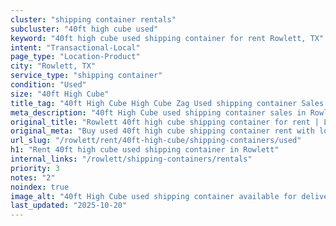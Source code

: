 ```yaml
---
cluster: "shipping container rentals"
subcluster: "40ft high cube used"
keyword: "40ft high cube used shipping container for rent Rowlett, TX"
intent: "Transactional-Local"
page_type: "Location-Product"
city: "Rowlett, TX"
service_type: "shipping container"
condition: "Used"
size: "40ft High Cube"
title_tag: "40ft High Cube High Cube Zag Used shipping container Sales in Rowlett | LC Container"
meta_description: "40ft High Cube used shipping container sales in Rowlett. High cube containers with extra height. Fast delivery, competitive pricing. Serving shipping containers area. Quote ID: PP5. Call (214) 524-4168 for your free quote today."
original_title: "Rowlett 40ft high cube shipping container for rent | LC"
original_meta: "Buy used 40ft high cube shipping container rent with local delivery in Rowlett, TX. LC Container — local Since 2003. Request a fast quote today."
url_slug: "/rowlett/rent/40ft-high-cube/shipping-containers/used"
h1: "Rent 40ft high cube used shipping container in Rowlett"
internal_links: "/rowlett/shipping-containers/rentals"
priority: 3
notes: "2"
noindex: true
image_alt: "40ft High Cube used shipping container available for delivery in Rowlett"
last_updated: "2025-10-20"
---
```


<!-- TODO: Add unique city/inventory copy, images, and internal links here. -->
